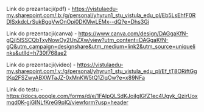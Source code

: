 Link do prezantacji(pdf) - https://vistulaedu-my.sharepoint.com/:b:/g/personal/yhyrun1_stu_vistula_edu_pl/Eb5LsEhfF0RDlSxkdcLrSukBgqVwOnOpi0DKMwLEMx--dQ?e=Dhs3Gi

Link do prezentacji(canva) - https://www.canva.com/design/DAGgaKfN-gQ/j5lSSCQbTxyNowOy2UnZXw/view?utm_content=DAGgaKfN-gQ&utm_campaign=designshare&utm_medium=link2&utm_source=uniquelinks&utlId=h730f768ae2


Link do prezentacji(video) - https://vistulaedu-my.sharepoint.com/:v:/g/personal/yhyrun1_stu_vistula_edu_pl/Ef_tT8ORiftGgtKq2FSZwyABXWTaJZ-0xMnKW5tQ1ZlqOw?e=x89NFa

Link do testu - https://docs.google.com/forms/d/e/1FAIpQLSdKJoiIgIGfZ1ec4Ugyk_QzirUoxmqd0K-giGINLfKreG9pIQ/viewform?usp=header
